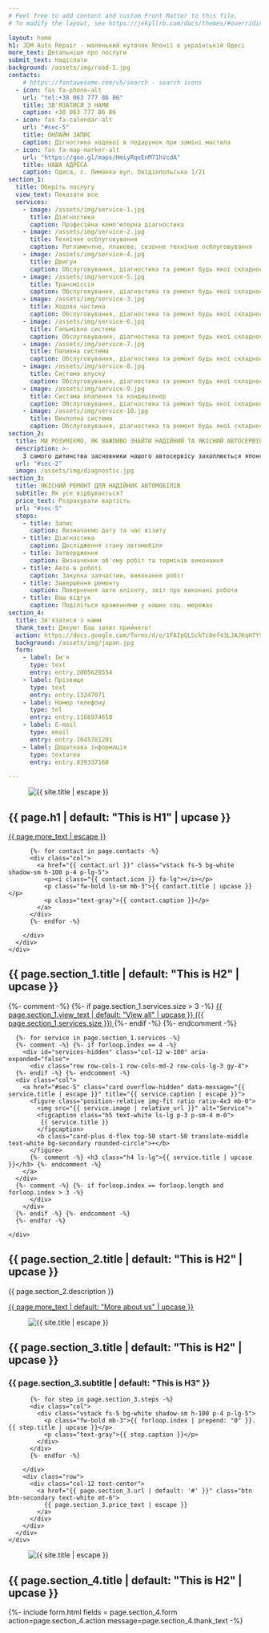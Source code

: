 ```yaml
---
# Feel free to add content and custom Front Matter to this file.
# To modify the layout, see https://jekyllrb.com/docs/themes/#overriding-theme-defaults

layout: home
h1: JDM Auto Repair - маленький куточок Японії в українській Одесі
more_text: Детальніше про послуги
submit_text: Надіслати
background: /assets/img/road-1.jpg
contacts:
    # https://fontawesome.com/v5/search - search icons
  - icon: fas fa-phone-alt
    url: "tel:+38 063 777 86 86"
    title: ЗВ'ЯЗАТИСЯ З НАМИ 
    caption: +38 063 777 86 86
  - icon: fas fa-calendar-alt
    url: "#sec-5"
    title: ОНЛАЙН ЗАПИС
    caption: Дігностика ходової в подарунок при заміні мастила
  - icon: fas fa-map-marker-alt
    url: "https://goo.gl/maps/HmiyRqeEnM71hVcdA"
    title: НАША АДРЕСА
    caption: Одеса, с. Лиманка вул. Овідіопольська 1/21
section_1: 
  title: Оберіть послугу
  view_text: Показати все
  services:
    - image: /assets/img/service-1.jpg
      title: Діагностика
      caption: Професійна комп'ютерна діагностика
    - image: /assets/img/service-2.jpg
      title: Технічне осблуговування
      caption: Регламентне, планове, сезонне технічне осблуговування
    - image: /assets/img/service-4.jpg
      title: Двигун
      caption: Обслуговування, діагностика та ремонт будь якої складності
    - image: /assets/img/service-5.jpg
      title: Трансміссія
      caption: Обслуговування, діагностика та ремонт будь якої складності
    - image: /assets/img/service-3.jpg
      title: Ходова частина
      caption: Обслуговування, діагностика та ремонт будь якої складності
    - image: /assets/img/service-6.jpg
      title: Гальмівна система
      caption: Обслуговування, діагностика та ремонт будь якої складності
    - image: /assets/img/service-7.jpg
      title: Паливна система
      caption: Обслуговування, діагностика та ремонт будь якої складності
    - image: /assets/img/service-8.jpg
      title: Система впуску
      caption: Обслуговування, діагностика та ремонт будь якої складності
    - image: /assets/img/service-9.jpg
      title: Систама опалення та кондиціонер
      caption: Обслуговування, діагностика та ремонт будь якої складності
    - image: /assets/img/service-10.jpg
      title: Вихлопна система
      caption: Обслуговування, діагностика та ремонт будь якої складності. Видалення екології. Прошивка під Євро-2.
section_2:
  title: МИ РОЗУМІЄМО, ЯК ВАЖЛИВО ЗНАЙТИ НАДІЙНИЙ ТА ЯКІСНИЙ АВТОСЕРВІС
  description: >-
    З самого дитинства засновники нашого автосервісу захоплюється японськими автомобілям, але якісного сервісу за роки так й не вдалось знайти. Тому ми вирішили створити власний сервіс, екосистема якого будується як одна родина, тому ми впевнено можемо сказати, що кожен з клієнтів - член нашої великої сім'ї.
  url: "#sec-2"
  image: /assets/img/diagnostic.jpg
section_3:
  title: ЯКІСНИЙ РЕМОНТ ДЛЯ НАДІЙНИХ АВТОМОБІЛІВ
  subtitle: Як усе відбувається?
  price_text: Розрахувати вартість
  url: "#sec-5"
  steps:
    - title: Запис
      caption: Визначаємо дату та час візиту
    - title: Діагностика
      caption: Дослідження стану автомобіля
    - title: Затвердження
      caption: Визначення об'єму робіт та термінів виконання
    - title: Авто в роботі
      caption: Закупка запчастин, виконання робіт
    - title: Завершення ремонту
      caption: Повернення авто клієнту, звіт про виконані роботи
    - title: Ваш відгук
      caption: Поділіться враженнями у наших соц. мережах
section_4: 
  title: Зв'язатися з нами
  thank_text: Дякую! Ваш запит прийнято!
  action: https://docs.google.com/forms/d/e/1FAIpQLSckTc0ef43LJAJKqH7YSks1Z_5oBfZ_XKb7PhpFE5CzsfUQNg/formResponse
  background: /assets/img/japan.jpg
  form: 
    - label: Ім'я
      type: text
      entry: entry.2005620554
    - label: Прізвище
      type: text
      entry: entry.13247071
    - label: Номер телефону
      type: tel
      entry: entry.1166974658
    - label: E-mail
      type: email
      entry: entry.1045781291
    - label: Додаткова інформація
      type: textarea
      entry: entry.839337160

---
```


<section id="sec-1" class="page-section hero bg-dark overflow-visible mb-5 mb-md-7">
  <figure class="position-absolute top-0 start-0 w-100 h-100 img-fit">
    <img class="opacity-70" src="{{ page.background | relative_url }}" alt="{{ site.title | escape }}">
  </figure>
  <div class="position-relative container h-100">
    <div class="row h-100">
      <div class="col-12 my-auto text-center text-md-start">
        <h1 class="text-white my-5">{{ page.h1 | default: "This is H1" | upcase  }}</h1>
        <a href="#sec-2" class="btn btn-secondary text-white">{{ page.more_text | escape }}</a>
      </div>
      <div class="col-12 mt-5 mt-lg-auto">
        <div class="cta row row-cols-1 row-cols-lg-3 mb-n5 mb-lg-0 gy-4">

          {%- for contact in page.contacts -%}
          <div class="col"> 
            <a href="{{ contact.url }}" class="vstack fs-5 bg-white shadow-sm h-100 p-4 p-lg-5">
              <p><i class="{{ contact.icon }} fa-lg"></i></p>
              <p class="fw-bold ls-sm mb-3">{{ contact.title | upcase }}</p>
              <p class="text-gray">{{ contact.caption }}</p>
            </a>
          </div>
          {%- endfor -%}
          
        </div>
      </div>
    </div>
  </div>
</section>

<section id="sec-2" class="page-section py-6 py-lg-7">
  <div class="container">
    <div class="row">
      <div class="col-12">
        <h2 class="h3 ls-sm mb-5">{{ page.section_1.title | default: "This is H2" | upcase }}</h2>
        {%- comment -%} {%- if page.section_1.services.size > 3 -%}
        <a href="#services" class="ls-sm" data-expand="#services-hidden">
          <u>{{ page.section_1.view_text | default: "View all" | upcase }}</u>
          ({{ page.section_1.services.size }})
        </a>
        {%- endif -%} {%- endcomment -%}
      </div>
    </div>
    <div id="services" class="row row-cols-2 row-cols-lg-4 gy-4">

      {%- for service in page.section_1.services -%}
      {%- comment -%} {%- if forloop.index == 4 -%}
        <div id="services-hidden" class="col-12 w-100" aria-expanded="false">
          <div class="row row-cols-1 row-cols-md-2 row-cols-lg-3 gy-4">          
      {%- endif -%} {%- endcomment -%}
      <div class="col">
        <a href="#sec-5" class="card overflow-hidden" data-message="{{ service.title | escape }}" title="{{ service.caption | escape }}">
          <figure class="position-relative img-fit ratio ratio-4x3 mb-0">
            <img src="{{ service.image | relative_url }}" alt="Service">
            <figcaption class="h5 text-white ls-lg p-3 p-sm-4 m-0">
             {{ service.title }}
            </figcaption>
            <b class="card-plus d-flex top-50 start-50 translate-middle text-white bg-secondary rounded-circle">+</b>
          </figure>
          {%- comment -%} <h3 class="h4 ls-lg">{{ service.title | upcase }}</h3> {%- endcomment -%}
        </a>
      </div>     
      {%- comment -%} {%- if forloop.index == forloop.length and forloop.index > 3 -%}
          </div>
        </div>
      {%- endif -%} {%- endcomment -%}
      {%- endfor -%}

    </div>
  </div>
</section>

<section id="sec-3" class="page-section bg-dark py-5 py-xl-7">
  <div class="container">
    <div class="row">
      <div class="col-12 col-lg-6 col-xl-5">
        <h2 class="h3 text-white ls-sm mb-5">
         {{ page.section_2.title | default: "This is H2" | upcase }}
        </h2>
        <p class="text-gray ls-lg mb-5">{{ page.section_2.description }}</p>
        <p><a href="{{ page.section_2.url | default: '#' }}" class="text-white"><u>{{ page.more_text | default: "More about us" | upcase }}</u></a></p>
      </div>
      <div class="hstack col-12 col-lg-6 offset-xl-1">
        <figure class="position-relative img-fit ratio ratio-4x3 ms-xl-7 mb-0 mt-5 mt-xl-0">
          <img src="{{ page.section_2.image | relative_url }}" alt="{{ site.title | escape }}">
        </figure>
      </div>
    </div>
  </div>
</section>

<section id="sec-4" class="page-section py-5 py-xl-7">
  <div class="container">
    <div class="row">
      <div class="col-12 text-center">
        <h2 class="display-3">{{ page.section_3.title | default: "This is H2" | upcase }}</h2>
        <h3 class="ls-sm">{{ page.section_3.subtitle | default: "This is H3" }}</h3>
      </div>
      <div class="col-12 mt-5">
        <div class="row row-cols-1 row-cols-lg-3 gy-4">

          {%- for step in page.section_3.steps -%}
          <div class="col"> 
            <div class="vstack fs-5 bg-white shadow-sm h-100 p-4 p-lg-5">
              <p class="fw-bold mb-3">{{ forloop.index | prepend: "0" }}. {{ step.title | upcase }}</p>
              <p class="text-gray">{{ step.caption }}</p>
            </div>
          </div>
          {%- endfor -%}

        </div>
        <div class="row">
          <div class="col-12 text-center">
            <a href="{{ page.section_3.url | default: '#' }}" class="btn btn-secondary text-white mt-6">
              {{ page.section_3.price_text | escape }}
            </a>
          </div>
        </div>
      </div>
    </div>
  </div>
</section>

<section id="sec-5" class="page-section bg-dark py-5 py-xl-7">
  <figure class="position-absolute top-0 start-0 w-100 h-100 img-fit">
    <img class="opacity-10" src="{{ page.section_4.background | relative_url }}" alt="{{ site.title | escape }}">
  </figure>
  <div class="position-relative container">
    <div class="row">
      <div class="col-12 col-lg-6 col-xl-5">
        <h2 class="h3 text-white ls-sm mb-5">
         {{ page.section_4.title | default: "This is H2" | upcase }}
        </h2>
        {%- include form.html fields = page.section_4.form action=page.section_4.action message=page.section_4.thank_text -%}
      </div>
    </div>
  </div>
</section>